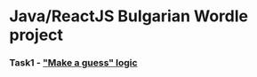 # Java/ReactJS Bulgarian Wordle project


### Task1 - ["Make a guess" logic](https://github.com/ValentinIliev5/web-programming-course/blob/main/src/main/java/pu/fmi/wordle/logic/GameServiceImpl.java)
